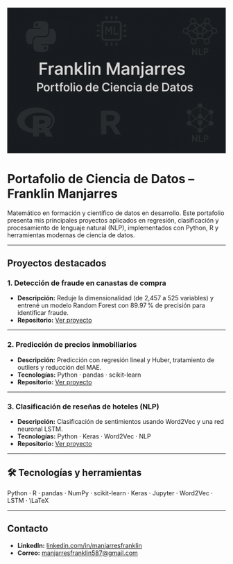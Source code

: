 <p align="center">
  <img src="imgenpor.png" alt="Portafolio Franklin Manjarres" width="800">
</p>

# Portafolio de Ciencia de Datos – Franklin Manjarres

Matemático en formación y científico de datos en desarrollo. Este portafolio presenta mis principales proyectos aplicados en regresión, clasificación y procesamiento de lenguaje natural (NLP), implementados con Python, R y herramientas modernas de ciencia de datos.

---

##  Proyectos destacados

###  1. Detección de fraude en canastas de compra
- **Descripción:** Reduje la dimensionalidad (de 2,457 a 525 variables) y entrené un modelo Random Forest con 89.97 % de precisión para identificar fraude.
- **Repositorio:** [Ver proyecto](https://github.com/manjarresfranklin/DeteccionFraudeCanastas)

---

###  2. Predicción de precios inmobiliarios
- **Descripción:** Predicción con regresión lineal y Huber, tratamiento de outliers y reducción del MAE.  
- **Tecnologías:** Python · pandas · scikit-learn
- **Repositorio:** [Ver proyecto](https://github.com/manjarresfranklin/PrediccionPreciosInmobiliarios)

---

###  3. Clasificación de reseñas de hoteles (NLP)
- **Descripción:** Clasificación de sentimientos usando Word2Vec y una red neuronal LSTM.
- **Tecnologías:** Python · Keras · Word2Vec · NLP
- **Repositorio:** [Ver proyecto](https://github.com/manjarresfranklin/ClasificacionResenasHoteles)

---

## 🛠️ Tecnologías y herramientas

Python · R · pandas · NumPy · scikit-learn · Keras · Jupyter · Word2Vec · LSTM · \LaTeX

---

##  Contacto

- **LinkedIn:** [linkedin.com/in/manjarresfranklin](https://www.linkedin.com/in/manjarresfranklin)
- **Correo:** manjarresfranklin587@gmail.com


